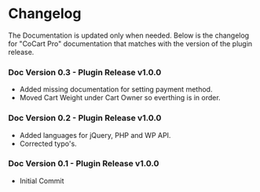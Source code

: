 # Changelog #

The Documentation is updated only when needed. Below is the changelog for "CoCart Pro" documentation that matches with the version of the plugin release.

### Doc Version 0.3 - Plugin Release v1.0.0 ###

* Added missing documentation for setting payment method.
* Moved Cart Weight under Cart Owner so everthing is in order.

### Doc Version 0.2 - Plugin Release v1.0.0 ###

* Added languages for jQuery, PHP and WP API.
* Corrected typo's.

### Doc Version 0.1 - Plugin Release v1.0.0 ###

* Initial Commit
